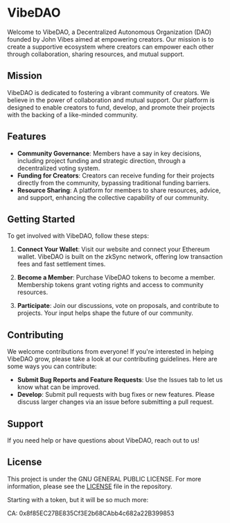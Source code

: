 # VibeDAO

Welcome to VibeDAO, a Decentralized Autonomous Organization (DAO) founded by John Vibes aimed at empowering creators. Our mission is to create a supportive ecosystem where creators can empower each other through collaboration, sharing resources, and mutual support.

## Mission

VibeDAO is dedicated to fostering a vibrant community of creators. We believe in the power of collaboration and mutual support. Our platform is designed to enable creators to fund, develop, and promote their projects with the backing of a like-minded community.

## Features

- **Community Governance**: Members have a say in key decisions, including project funding and strategic direction, through a decentralized voting system.
- **Funding for Creators**: Creators can receive funding for their projects directly from the community, bypassing traditional funding barriers.
- **Resource Sharing**: A platform for members to share resources, advice, and support, enhancing the collective capability of our community.

## Getting Started

To get involved with VibeDAO, follow these steps:

1. **Connect Your Wallet**: Visit our website and connect your Ethereum wallet. VibeDAO is built on the zkSync network, offering low transaction fees and fast settlement times.

2. **Become a Member**: Purchase VibeDAO tokens to become a member. Membership tokens grant voting rights and access to community resources.

3. **Participate**: Join our discussions, vote on proposals, and contribute to projects. Your input helps shape the future of our community.

## Contributing

We welcome contributions from everyone! If you're interested in helping VibeDAO grow, please take a look at our contributing guidelines. Here are some ways you can contribute:

- **Submit Bug Reports and Feature Requests**: Use the Issues tab to let us know what can be improved.
- **Develop**: Submit pull requests with bug fixes or new features. Please discuss larger changes via an issue before submitting a pull request.

## Support

If you need help or have questions about VibeDAO, reach out to us!

## License

This project is under the GNU GENERAL PUBLIC LICENSE. For more information, please see the [LICENSE](LICENSE) file in the repository.


Starting with a token, but it will be so much more:

CA: 0x8f85EC27BE835Cf3E2b68CAbb4c682a22B399853
